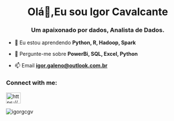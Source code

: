 <h1 align="center">Olá👋,Eu sou Igor Cavalcante</h1>
<h3 align="center">Um apaixonado por dados, Analista de Dados.</h3>

- 🌱 Eu estou aprendendo **Python, R, Hadoop, Spark**

- 💬 Pergunte-me sobre **PowerBi, SQL, Excel, Python**

- 📫 Email **igor.galeno@outlook.com.br**

<h3 align="left">Connect with me:</h3>
<p align="left">
<a href="https://www.linkedin.com/in/igorgcavalcante/" target="blank"><img align="center" src="https://raw.githubusercontent.com/rahuldkjain/github-profile-readme-generator/master/src/images/icons/Social/linked-in-alt.svg" alt="https://www.linkedin.com/in/igorgcavalcante/" height="30" width="40" /></a>
</p>

<p><img align="center" src="https://github-readme-stats.vercel.app/api/top-langs?username=igorgcgv&show_icons=true&locale=en&layout=compact" alt="igorgcgv" /></p>
<!---
- 👋 Hi, I’m @igorgcgv
- 👀 I’m interested in ...
- 🌱 I’m currently learning ...
- 💞️ I’m looking to collaborate on ...
- 📫 How to reach me ...


igorgcgv/igorgcgv is a ✨ special ✨ repository because its `README.md` (this file) appears on your GitHub profile.
You can click the Preview link to take a look at your changes.
--->
